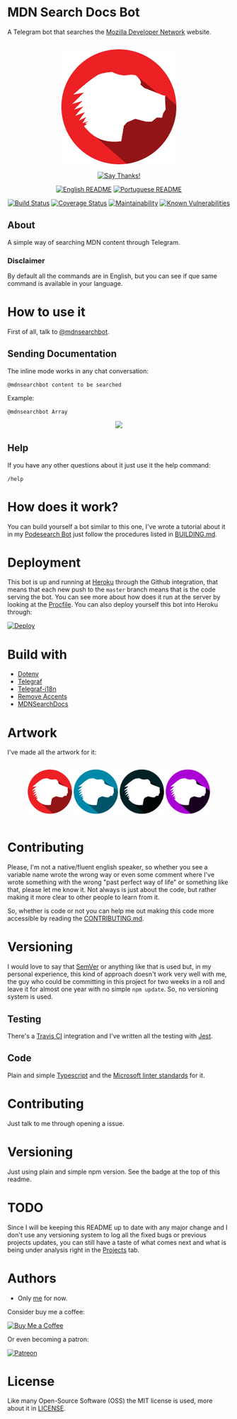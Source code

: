 # MDN Search Docs Bot
A Telegram bot that searches the [Mozilla Developer Network](https://developer.mozilla.org/) website.

<div align = "center">
    <br>
    <img src="./others/img/logo/logo.png" height=260>
    <br>

[![Say Thanks!](https://img.shields.io/badge/Say%20Thanks-!-1EAEDB.svg?longCache=true&style=for-the-badge)](https://saythanks.io/to/Fazendaaa)

[![English README](https://img.shields.io/badge/Language-EN-blue.svg?longCache=true&style=for-the-badge)](./README.md)
[![Portuguese README](https://img.shields.io/badge/Linguagem-PT-green.svg?longCache=true&style=for-the-badge)](./docs/readme/README_PT.md)

[![Build Status](https://travis-ci.org/Fazendaaa/MDNSearchBot.svg?branch=master)](https://travis-ci.org/Fazendaaa/MDNSearchBot)
[![Coverage Status](https://coveralls.io/repos/github/Fazendaaa/MDNSearchBot/badge.svg?branch=master)](https://coveralls.io/github/Fazendaaa/MDNSearchBot?branch=master)
[![Maintainability](https://api.codeclimate.com/v1/badges/c6069aecd89bb086265c/maintainability)](https://codeclimate.com/github/Fazendaaa/MDNSearchBot/maintainability)
[![Known Vulnerabilities](https://snyk.io/test/github/fazendaaa/MDNSearchBot/badge.svg?targetFile=package.json)](https://snyk.io/test/github/fazendaaa/MDNSearchBot?targetFile=package.json)

</div>

## About
A simple way of searching MDN content through Telegram.

### Disclaimer
By default all the commands are in English, but you can see if que same command is available in your language.

# How to use it
First of all, talk to [@mdnsearchbot](t.me/mdnsearchbot).

## Sending Documentation
The inline mode works in any chat conversation:
```
@mdnsearchbot content to be searched
```
Example:
```
@mdnsearchbot Array
```
<div align="center">
    <img src="https://i.imgur.com/PH2QnNT.gif" />
</div>

## Help
If you have any other questions about it just use it the help command:
```
/help
```

# How does it work?
You can build yourself a bot similar to this one, I've wrote a tutorial about it in my [Podesearch Bot](https://github.com/Fazendaaa/podsearch_bot) just follow the procedures listed in [BUILDING.md](https://github.com/Fazendaaa/podsearch_bot/blob/master/docs/building/BUILDING.md).

# Deployment
This bot is up and running at [Heroku](http://heroku.com/) through the Github integration, that means that each new push to the ```master``` branch means that is the code serving the bot. You can see more about how does it run at the server by looking at the [Procfile](https://github.com/Fazendaaa/MDNSearchBot/blob/master/Procfile). You can also deploy yourself this bot into Heroku through:

[![Deploy](https://www.herokucdn.com/deploy/button.svg)](https://heroku.com/deploy?template=https://github.com/Fazendaaa/MDNSearchBot)

# Build with
* [Dotenv](https://github.com/motdotla/dotenv)
* [Telegraf](http://telegraf.js.org/#/)
* [Telegraf-i18n](https://github.com/telegraf/telegraf-i18n)
* [Remove Accents](https://github.com/tyxla/remove-accents)
* [MDNSearchDocs](https://www.npmjs.com/package/mdn-search-docs)

# Artwork
I've made all the artwork for it:

<div align="center">
    <br>
    <img src="./others/img/logo/logo.png" width=100/>
    <img src="./others/img/homepage/homepage.png" width=100/>
    <img src="./others/img/error/error.png" width=100/>
    <img src="./others/img/notFound/notFound.png" width=100/>
    <br>
    <br>
</div>

# Contributing
Please, I'm not a native/fluent english speaker, so whether you see a variable name wrote the wrong way or even some comment where I've wrote something with the wrong "past perfect way of life" or something like that, please let me know it. Not always is just about the code, but rather making it more clear to other people to learn from it.

So, whether is code or not you can help me out making this code more accessible by reading the [CONTRIBUTING.md](https://github.com/Fazendaaa/MDNSearchBot/blob/master/docs/contributing/CONTRIBUTING.md). 

# Versioning
I would love to say that [SemVer](https://semver.org/) or anything like that is used but, in my personal experience, this kind of approach doesn't work very well with me, the guy who could be committing in this project for two weeks in a roll and leave it for almost one year with no simple ```npm update```. So, no versioning system is used. 

## Testing
There's a [Travis CI](http://travis-ci.org/) integration and I've written all the testing with [Jest](https://facebook.github.io/jest/).

## Code
Plain and simple [Typescript](http://typescriptlang.org/) and the [Microsoft linter standards](https://github.com/Microsoft/tslint-microsoft-contrib) for it.

# Contributing
Just talk to me through opening a issue.

# Versioning
Just using plain and simple npm version. See the badge at the top of this readme. 

# TODO
Since I will be keeping this README up to date with any major change and I don't use any versioning system to log all the fixed bugs or previous projects updates, you can still have a taste of what comes next and what is being under analysis right in the [Projects](https://github.com/Fazendaaa/MDNSearchBot/projects/) tab.

# Authors
* Only [me](https://github.com/Fazendaaa) for now.

Consider buy me a coffee:

[![Buy Me a Coffee](https://www.buymeacoffee.com/assets/img/custom_images/orange_img.png)](https://www.buymeacoffee.com/Fazenda)

Or even becoming a patron:

[![Patreon](https://c5.patreon.com/external/logo/become_a_patron_button.png)](https://www.patreon.com/Fazenda/overview)

# License
Like many Open-Source Software (OSS) the MIT license is used, more about it in [LICENSE](https://github.com/Fazendaaa/MDNSearchBot/blob/master/LICENSE).
